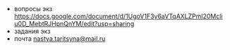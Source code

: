 - вопросы экз https://docs.google.com/document/d/1UgoV1F3y6aVTqAXLZPml20Mcliu0D_MebtRJHpnQnYM/edit?usp=sharing
- задания экз
- почта nastya.taritsyna@mail.ru 
